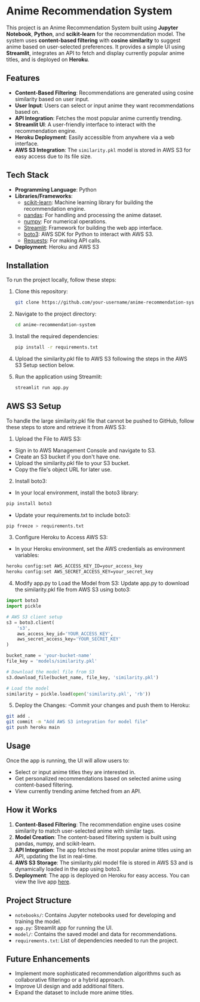 # Anime Recommendation System

This project is an Anime Recommendation System built using **Jupyter Notebook**, **Python**, and **scikit-learn** for the recommendation model. The system uses **content-based filtering** with **cosine similarity** to suggest anime based on user-selected preferences. It provides a simple UI using **Streamlit**, integrates an API to fetch and display currently popular anime titles, and is deployed on **Heroku**.

## Features

- **Content-Based Filtering**: Recommendations are generated using cosine similarity based on user input.
- **User Input**: Users can select or input anime they want recommendations based on.
- **API Integration**: Fetches the most popular anime currently trending.
- **Streamlit UI**: A user-friendly interface to interact with the recommendation engine.
- **Heroku Deployment**: Easily accessible from anywhere via a web interface.
- **AWS S3 Integration**: The `similarity.pkl` model is stored in AWS S3 for easy access due to its file size.


## Tech Stack

- **Programming Language**: Python
- **Libraries/Frameworks**:
  - [scikit-learn](https://scikit-learn.org/stable/): Machine learning library for building the recommendation engine.
  - [pandas](https://pandas.pydata.org/): For handling and processing the anime dataset.
  - [numpy](https://numpy.org/): For numerical operations.
  - [Streamlit](https://streamlit.io/): Framework for building the web app interface.
  - [boto3](https://boto3.amazonaws.com/v1/documentation/api/latest/index.html): AWS SDK for Python to interact with AWS S3.
  - [Requests](https://docs.python-requests.org/en/master/): For making API calls.
- **Deployment**: Heroku and AWS S3

## Installation

To run the project locally, follow these steps:

1. Clone this repository:
   ```bash
   git clone https://github.com/your-username/anime-recommendation-system.git
   ```

2. Navigate to the project directory:
   ```bash
   cd anime-recommendation-system
   ```

3. Install the required dependencies:
   ```bash
   pip install -r requirements.txt
   ```

4. Upload the similarity.pkl file to AWS S3 following the steps in the AWS S3 Setup section below.

5. Run the application using Streamlit:
   ```bash
   streamlit run app.py
   ```
   
## AWS S3 Setup

To handle the large similarity.pkl file that cannot be pushed to GitHub, follow these steps to store and retrieve it from AWS S3:

1. Upload the File to AWS S3:
- Sign in to AWS Management Console and navigate to S3.
- Create an S3 bucket if you don't have one.
- Upload the similarity.pkl file to your S3 bucket.
- Copy the file's object URL for later use.

2. Install boto3:
- In your local environment, install the boto3 library:
```bash
pip install boto3
```
- Update your requirements.txt to include boto3:
```bash
pip freeze > requirements.txt
```
3. Configure Heroku to Access AWS S3:
- In your Heroku environment, set the AWS credentials as environment variables:
```bash
heroku config:set AWS_ACCESS_KEY_ID=your_access_key
heroku config:set AWS_SECRET_ACCESS_KEY=your_secret_key
```
4. Modify app.py to Load the Model from S3: Update app.py to download the similarity.pkl file from AWS S3 using boto3:

```app.py
import boto3
import pickle

# AWS S3 client setup
s3 = boto3.client(
    's3',
    aws_access_key_id='YOUR_ACCESS_KEY',
    aws_secret_access_key='YOUR_SECRET_KEY'
)

bucket_name = 'your-bucket-name'
file_key = 'models/similarity.pkl'

# Download the model file from S3
s3.download_file(bucket_name, file_key, 'similarity.pkl')

# Load the model
similarity = pickle.load(open('similarity.pkl', 'rb'))
```
5. Deploy the Changes:
-Commit your changes and push them to Heroku:
```bash
git add .
git commit -m "Add AWS S3 integration for model file"
git push heroku main
```
## Usage

Once the app is running, the UI will allow users to:

- Select or input anime titles they are interested in.
- Get personalized recommendations based on selected anime using content-based filtering.
- View currently trending anime fetched from an API.

## How it Works

1. **Content-Based Filtering**: The recommendation engine uses cosine similarity to match user-selected anime with similar tags.
2. **Model Creation**: The content-based filtering system is built using pandas, numpy, and scikit-learn.
3. **API Integration**: The app fetches the most popular anime titles using an API, updating the list in real-time.
4. **AWS S3 Storage**: The similarity.pkl model file is stored in AWS S3 and is dynamically loaded in the app using boto3.
5. **Deployment**: The app is deployed on Heroku for easy access. You can view the live app [here](https://your-app-name.herokuapp.com).

## Project Structure

- `notebooks/`: Contains Jupyter notebooks used for developing and training the model.
- `app.py`: Streamlit app for running the UI.
- `model/`: Contains the saved model and data for recommendations.
- `requirements.txt`: List of dependencies needed to run the project.

## Future Enhancements

- Implement more sophisticated recommendation algorithms such as collaborative filteringo or a hybrid approach.
- Improve UI design and add additional filters.
- Expand the dataset to include more anime titles.



